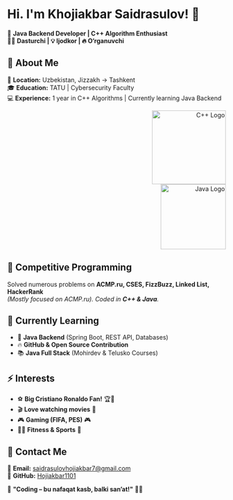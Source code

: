 # Hi. I'm Khojiakbar Saidrasulov! 👋  

🚀 **Java Backend Developer | C++ Algorithm Enthusiast**  
👨‍💻 **Dasturchi | 💡 Ijodkor | 🔥 O‘rganuvchi**  

## 📌 About Me  
📍 **Location:** Uzbekistan, Jizzakh → Tashkent  
🎓 **Education:** TATU | Cybersecurity Faculty  
💻 **Experience:** 1 year in C++ Algorithms | Currently learning Java Backend  

<!-- Logolar matndan joy olmaydi -->
<p align="right">
  <img src="https://upload.wikimedia.org/wikipedia/commons/1/18/ISO_C%2B%2B_Logo.svg" width="170" alt="C++ Logo">
  <br>
  <img src="https://upload.wikimedia.org/wikipedia/en/3/30/Java_programming_language_logo.svg" width="150" alt="Java Logo">
</p>

## 📌 Competitive Programming  
Solved numerous problems on **ACMP.ru, CSES, FizzBuzz, Linked List, HackerRank**  
*(Mostly focused on ACMP.ru). Coded in **C++ & Java**.*  

## 🚀 Currently Learning  
- 🌱 **Java Backend** (Spring Boot, REST API, Databases)  
- 🔥 **GitHub & Open Source Contribution**  
- 📚 **Java Full Stack** (Mohirdev & Telusko Courses)  

## ⚡ Interests  
- ⚽ **Big Cristiano Ronaldo Fan!** 🏆🐐  
- 🎬 **Love watching movies** 🎥  
- 🎮 **Gaming (FIFA, PES)** 🎮  
- 🏃‍♂️ **Fitness & Sports** 💪  

## 📩 Contact Me  
📧 **Email:** saidrasulovhojiakbar7@gmail.com  
📌 **GitHub:** [Hojiakbar1101](https://github.com/Hojiakbar1101)  

🚀 **"Coding – bu nafaqat kasb, balki san’at!"** 🎨🔥  

